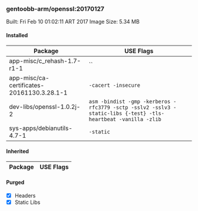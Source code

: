 ### gentoobb-arm/openssl:20170127

Built: Fri Feb 10 01:02:11 ART 2017
Image Size: 5.34 MB
#### Installed
Package | USE Flags
--------|----------
app-misc/c_rehash-1.7-r1-1 | ``
app-misc/ca-certificates-20161130.3.28.1-1 | `-cacert -insecure`
dev-libs/openssl-1.0.2j-2 | `asm -bindist -gmp -kerberos -rfc3779 -sctp -sslv2 -sslv3 -static-libs {-test} -tls-heartbeat -vanilla -zlib`
sys-apps/debianutils-4.7-1 | `-static`
#### Inherited
Package | USE Flags
--------|----------
#### Purged
- [x] Headers
- [x] Static Libs
